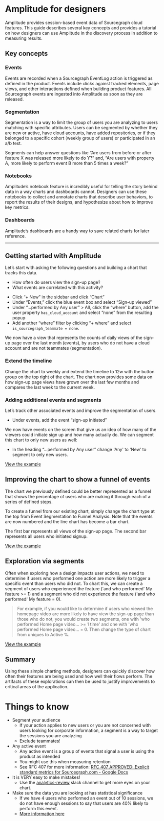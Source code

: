 # Amplitude for designers

Amplitude provides session-based event data of Sourcegraph cloud features. This guide describes several key concepts and provides a tutorial on how designers can use Amplitude in the discovery process in addition to measuring results.

## Key concepts

### Events

Events are recorded when a Sourcegraph EventLog action is triggered as defined in the product. Events include clicks against tracked elements, page views, and other interactions defined when building product features. All Sourcegraph events are ingested into Amplitude as soon as they are released.

### Segmentation

Segmentation is a way to limit the group of users you are analyzing to users matching with specific attributes. Users can be segmented by whether they are new or active, have cloud accounts, have added repositories, or if they belonged to a specific cohort (weekly group of users) or participated in an a/b test.

Segments can help answer questions like “Are users from before or after feature X was released more likely to do Y?” and, “Are users with property A, more likely to perform event B more than 5 times a week?”

### Notebooks

Amplitude’s notebook feature is incredibly useful for telling the story behind data in a way charts and dashboards cannot. Designers can use these notebooks to collect and annotate charts that describe user behaviors, to report the results of their designs, and hypothesize about how to improve key metrics.

### Dashboards

Amplitude’s dashboards are a handy way to save related charts for later reference.

---

## Getting started with Amplitude

Let’s start with asking the following questions and building a chart that tracks this data. 
* How often do users view the sign-up page?
* What events are correlated with this activity? 

- Click “+ New” in the sidebar and click “Chart”
- Under “Events,” click the blue event box and select “Sign-up viewed”
- Under “...performed by Any user” > All, click the “where” button, add the user property `has_cloud_account` and select “none” from the resulting popup
- Add another “where” filter by clicking “+ where” and select `is_sourcegraph_teammate = none`.

We now have a view that represents the counts of daily views of the sign-up page over the last month (events), by users who do not have a cloud account and are not teammates (segmentation).

### Extend the timeline

Change the chart to weekly and extend the timeline to 12w with the button group on the top right of the chart. The chart now provides some data on how sign-up page views have grown over the last few months and compares the last week to the current week.

### Adding additional events and segments

Let’s track other associated events and improve the segmentation of users.

- Under events, add the event “sign-up initiated”

We now have events on the screen that give us an idea of how many of the viewers could initiate sign up and how many actually do. We can segment this chart to only new users as well:

- In the heading “…performed by Any user” change 'Any' to ‘New’ to segment to only new users.

[View the example](https://analytics.amplitude.com/sourcegraph/chart/528n3wq?source=redirect%3A+chart+saved)

## Improving the chart to show a funnel of events

The chart we previously defined could be better represented as a funnel that shows the percentage of users who are making it through each of a series of defined steps.

To create a funnel from our existing chart, simply change the chart type at the top from Event Segmentation to Funnel Analysis. Note that the events are now numbered and the line chart has become a bar chart.

The first bar represents all views of the sign-up page. The second bar represents all users who initiated signup.

[View the example](https://analytics.amplitude.com/sourcegraph/chart/5ad7ri3?source=redirect%3A+chart+saved)

## Exploration via segments

Often when exploring how a design impacts user actions, we need to determine if users who performed one action are more likely to trigger a specific event than users who did not. To chart this, we can create a segment of users who experienced the feature ('and who performed' My feature >= 1) and a segment who did not experience the feature ('and who performed' My feature = 0).

> For example, if you would like to determine if users who viewed the homepage video are more likely to have view the sign-up page than those who do not, you would create two segments, one with 'who performed Home page video... >= 1 time' and one with 'who performed Home page video... = 0. Then change the type of chart from uniques to Active %.

[View the example](https://analytics.amplitude.com/sourcegraph/chart/6w426co?source=workspace)

## Summary

Using these simple charting methods, designers can quickly discover how often their features are being used and how well their flows perform. The artifacts of these explorations can then be used to justify improvements to critical areas of the application.

# Things to know

- Segment your audience
  - If your action applies to new users or you are not concerned with users looking for corporate information, a segment is a way to target the sessions you are analyzing
  - Exclude teammates!
- Any active event
  - Any active event is a group of events that signal a user is using the product as intended
  - You might use this when measuring retention
  - See RFC 407 for more information: [RFC 407 APPROVED: Explicit standard metrics for Sourcegraph.com - Google Docs](https://docs.google.com/document/d/1E19hW3FDaVy6436NWtjDTl5Ac9yg7LOxLbJiKWnht3w/edit#heading=h.risonjq04uw)
- It is VERY easy to make mistakes!
  - Use the [analytics-review](https://sourcegraph.slack.com/archives/C02BN1DQ30D/p1631562607012000) slack channel to get more eyes on your chart.
- Make sure the data you are looking at has statistical significance
  - If we have 4 users who performed an event out of 10 sessions, we do not have enough sessions to say that users are 40% likely to perform this event.
  - [More information here](https://about.sourcegraph.com/handbook/ops/bizops/ab-testing#volume-of-users-to-reach-statistical-significance)
